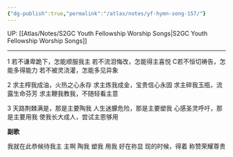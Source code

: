 ```yaml
---
{"dg-publish":true,"permalink":"/atlas/notes/yf-hymn-song-157/"}
---
```


UP: [[Atlas/Notes/S2GC Youth Fellowship Worship Songs\|S2GC Youth Fellowship Worship Songs]]


---
1 若不谦卑跪下，怎能顺服我主
若不流泪悔改，怎能得主喜悦 
C若不恒切祷告，怎能多得能力 
若不被灵浇灌，怎能多见异象 

2 求主榨我成油，火热之心永存 
求主炼我成金，宝贵信心永固 
求主碎我玉瓶，流露生命芬芳 
求主鞭我教我，不随轻看主意 

3 天路荆棘满是，那是主要陶我 
人生迷朦危险，那是主要塑我 
心感圣灵呼吁，那是主要用我 
使我长大成人，尝试主恩够用 

**副歌** 

我就在此恭候待我主 
主啊 陶我 塑我 用我 
好在祢显 现的时候，得着 称赞荣耀尊贵